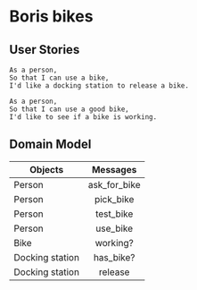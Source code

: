 # Boris bikes

## User Stories

```
As a person,
So that I can use a bike,
I'd like a docking station to release a bike.
```

```
As a person,
So that I can use a good bike,
I'd like to see if a bike is working.
```

## Domain Model


| Objects         |  Messages     |
| -------------   |:-------------:|
| Person          | ask_for_bike  |
| Person          | pick_bike     |
| Person          | test_bike     |
| Person          | use_bike      |
| Bike            | working?      |
| Docking station | has_bike?     |
| Docking station | release       |
